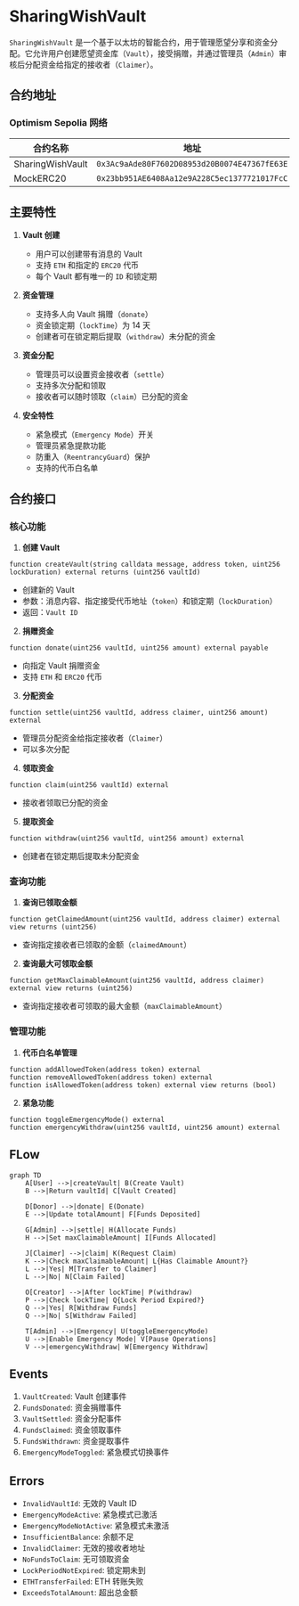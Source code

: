 # SharingWishVault

`SharingWishVault` 是一个基于以太坊的智能合约，用于管理愿望分享和资金分配。它允许用户创建愿望资金库（`Vault`），接受捐赠，并通过管理员（`Admin`）审核后分配资金给指定的接收者（`Claimer`）。

## 合约地址

### Optimism Sepolia 网络

| 合约名称         | 地址                                         |
| ---------------- | -------------------------------------------- |
| SharingWishVault | `0x3Ac9aAde80F7602D08953d20B0074E47367fE63E` |
| MockERC20        | `0x23bb951AE6408Aa12e9A228C5ec1377721017FcC` |

## 主要特性

1. **Vault 创建**

    - 用户可以创建带有消息的 Vault
    - 支持 `ETH` 和指定的 `ERC20` 代币
    - 每个 Vault 都有唯一的 `ID` 和锁定期

2. **资金管理**

    - 支持多人向 Vault 捐赠（`donate`）
    - 资金锁定期（`lockTime`）为 14 天
    - 创建者可在锁定期后提取（`withdraw`）未分配的资金

3. **资金分配**

    - 管理员可以设置资金接收者（`settle`）
    - 支持多次分配和领取
    - 接收者可以随时领取（`claim`）已分配的资金

4. **安全特性**
    - 紧急模式（`Emergency Mode`）开关
    - 管理员紧急提款功能
    - 防重入（`ReentrancyGuard`）保护
    - 支持的代币白名单

## 合约接口

### 核心功能

1. **创建 Vault**

```solidity
function createVault(string calldata message, address token, uint256 lockDuration) external returns (uint256 vaultId)
```

-   创建新的 Vault
-   参数：消息内容、指定接受代币地址（`token`）和锁定期（`lockDuration`）
-   返回：`Vault ID`

2. **捐赠资金**

```solidity
function donate(uint256 vaultId, uint256 amount) external payable
```

-   向指定 Vault 捐赠资金
-   支持 `ETH` 和 `ERC20` 代币

3. **分配资金**

```solidity
function settle(uint256 vaultId, address claimer, uint256 amount) external
```

-   管理员分配资金给指定接收者（`Claimer`）
-   可以多次分配

4. **领取资金**

```solidity
function claim(uint256 vaultId) external
```

-   接收者领取已分配的资金

5. **提取资金**

```solidity
function withdraw(uint256 vaultId, uint256 amount) external
```

-   创建者在锁定期后提取未分配资金

### 查询功能

1. **查询已领取金额**

```solidity
function getClaimedAmount(uint256 vaultId, address claimer) external view returns (uint256)
```

-   查询指定接收者已领取的金额（`claimedAmount`）

2. **查询最大可领取金额**

```solidity
function getMaxClaimableAmount(uint256 vaultId, address claimer) external view returns (uint256)
```

-   查询指定接收者可领取的最大金额（`maxClaimableAmount`）

### 管理功能

1. **代币白名单管理**

```solidity
function addAllowedToken(address token) external
function removeAllowedToken(address token) external
function isAllowedToken(address token) external view returns (bool)
```

2. **紧急功能**

```solidity
function toggleEmergencyMode() external
function emergencyWithdraw(uint256 vaultId, uint256 amount) external
```

## FLow

```mermaid
graph TD
    A[User] -->|createVault| B(Create Vault)
    B -->|Return vaultId| C[Vault Created]

    D[Donor] -->|donate| E(Donate)
    E -->|Update totalAmount| F[Funds Deposited]

    G[Admin] -->|settle| H(Allocate Funds)
    H -->|Set maxClaimableAmount| I[Funds Allocated]

    J[Claimer] -->|claim| K(Request Claim)
    K -->|Check maxClaimableAmount| L{Has Claimable Amount?}
    L -->|Yes| M[Transfer to Claimer]
    L -->|No| N[Claim Failed]

    O[Creator] -->|After lockTime| P(withdraw)
    P -->|Check lockTime| Q{Lock Period Expired?}
    Q -->|Yes| R[Withdraw Funds]
    Q -->|No| S[Withdraw Failed]

    T[Admin] -->|Emergency| U(toggleEmergencyMode)
    U -->|Enable Emergency Mode| V[Pause Operations]
    V -->|emergencyWithdraw| W[Emergency Withdraw]
```

## Events

1. `VaultCreated`: Vault 创建事件
2. `FundsDonated`: 资金捐赠事件
3. `VaultSettled`: 资金分配事件
4. `FundsClaimed`: 资金领取事件
5. `FundsWithdrawn`: 资金提取事件
6. `EmergencyModeToggled`: 紧急模式切换事件

## Errors

-   `InvalidVaultId`: 无效的 Vault ID
-   `EmergencyModeActive`: 紧急模式已激活
-   `EmergencyModeNotActive`: 紧急模式未激活
-   `InsufficientBalance`: 余额不足
-   `InvalidClaimer`: 无效的接收者地址
-   `NoFundsToClaim`: 无可领取资金
-   `LockPeriodNotExpired`: 锁定期未到
-   `ETHTransferFailed`: ETH 转账失败
-   `ExceedsTotalAmount`: 超出总金额
